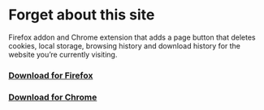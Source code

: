 # Forget about this site

Firefox addon and Chrome extension that adds a page button that deletes cookies, local storage, browsing history and download history for the website you’re currently visiting.


### [Download for Firefox](https://addons.mozilla.org/addon/forget-about-this-site/)

### [Download for Chrome](https://chrome.google.com/webstore/detail/media-carousel/okiohagmnigihpbleoloddfldckiknea)
